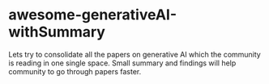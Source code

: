 # awesome-generativeAI-withSummary
Lets try to consolidate all the papers on generative AI which the community is reading in one single space. Small summary and findings will help community to go through papers faster.
